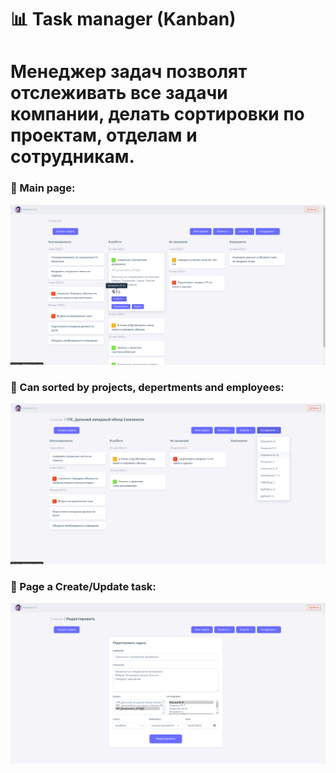 # 📊 Task manager (Kanban)
# Менеджер задач позволят отслеживать все задачи компании, делать сортировки по проектам, отделам и сотрудникам.

### 📅 Main page:
<img src="https://github.com/StefanEpic/crm_system/blob/main/about/about_001.png" width="800">

### 📑 Can sorted by projects, depertments and employees:
<img src="https://github.com/StefanEpic/crm_system/blob/main/about/about_002.png" width="800">

### 📝 Page a Create/Update task:
<img src="https://github.com/StefanEpic/crm_system/blob/main/about/about_003.png" width="800">
